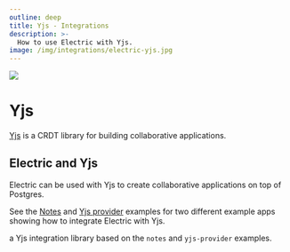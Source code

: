 ```yaml
---
outline: deep
title: Yjs - Integrations
description: >-
  How to use Electric with Yjs.
image: /img/integrations/electric-yjs.jpg
---
```


<img src="/img/integrations/yjs.svg" class="product-icon" />

# Yjs

[Yjs](https://docs.yjs.dev) is a CRDT library for building collaborative applications.

## Electric and Yjs

Electric can be used with Yjs to create collaborative applications on top of Postgres.

See the [Notes](/demos/notes) and [Yjs provider](/demos/yjs) examples for two different example apps showing how to integrate Electric with Yjs.

<HelpWanted issue="2121">
  a Yjs integration library based on the
  <code>notes</code> and
  <code>yjs-provider</code> examples.
</HelpWanted>

